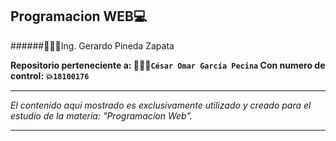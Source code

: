 Programacion WEB💻
---

######👨🏽‍🏫Ing. Gerardo Pineda Zapata

**Repositorio perteneciente a:
👨🏽‍🎓`César Omar García Pecina`
Con numero de control:
💥`18100176`**

***
*El contenido aquí mostrado es exclusivamente utilizado y creado para el estudio de la materia: "Programacion Web".*

***
